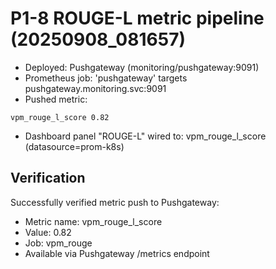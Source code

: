 # P1-8 ROUGE-L metric pipeline (20250908_081657)
- Deployed: Pushgateway (monitoring/pushgateway:9091)
- Prometheus job: 'pushgateway' targets pushgateway.monitoring.svc:9091
- Pushed metric:
```
vpm_rouge_l_score 0.82
```
- Dashboard panel "ROUGE-L" wired to: vpm_rouge_l_score (datasource=prom-k8s)

## Verification
Successfully verified metric push to Pushgateway:
- Metric name: vpm_rouge_l_score
- Value: 0.82
- Job: vpm_rouge
- Available via Pushgateway /metrics endpoint
